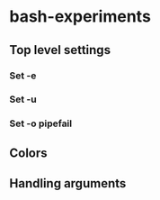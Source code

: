 # bash-experiments

## Top level settings

### Set -e

### Set -u

### Set -o pipefail

## Colors

## Handling arguments

